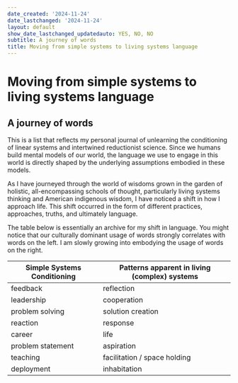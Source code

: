 ```yaml
---
date_created: '2024-11-24'
date_lastchanged: '2024-11-24'
layout: default
show_date_lastchanged_updatedauto: YES, NO, NO
subtitle: A journey of words
title: Moving from simple systems to living systems language
---
```


# Moving from simple systems to living systems language 
## A journey of words 

This is a list that reflects my personal journal of unlearning the conditioning of linear systems and intertwined reductionist science. Since we humans build mental models of our world, the language we use to engage in this world is directly shaped by the underlying assumptions embodied in these models.

As I have journeyed through the world of wisdoms grown in the garden of holistic, all-encompassing schools of thought, particularly living systems thinking and American indigenous wisdom, I have noticed a shift in how I approach life. This shift occurred in the form of different practices, approaches, truths, and ultimately language. 

The table below is essentially an archive for my shift in language. You might notice that our culturally dominant usage of words strongly correlates with words on the left. I am slowly growing into embodying the usage of words on the right. 


| Simple Systems Conditioning | Patterns apparent in living (complex) systems |
| --------------------------- | --------------------------------------------- |
| feedback                    | reflection                                    |
| leadership                  | cooperation                                   |
| problem solving             | solution creation                             |
| reaction                    | response                                      |
| career                      | life                                          |
| problem statement           | aspiration                                    |
| teaching                    | facilitation / space holding                  |
| deployment                  | inhabitation                                  |
